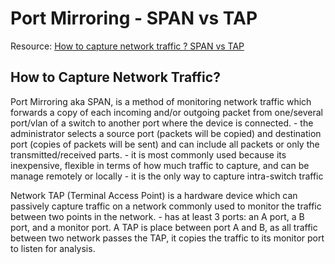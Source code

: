 # Port Mirroring - SPAN vs TAP

Resource: [How to capture network traffic ? SPAN vs TAP](https://accedian.com/blog/capture-network-traffic-span-vs-tap/)

## How to Capture Network Traffic?

Port Mirroring aka SPAN, is a method of monitoring network traffic which forwards a copy of each incoming and/or outgoing packet from one/several port/vlan of a switch to another port where the device is connected. 
    - the administrator selects a source port (packets will be copied) and destination port (copies of packets will be sent) and can include all packets or only the transmitted/received parts. 
    - it is most commonly used because its inexpensive, flexible in terms of how much traffic to capture, and can be manage remotely or locally
    - it is the only way to capture intra-switch traffic


Network TAP (Terminal Access Point) is a hardware device which can passively capture traffic on a network commonly used to monitor the traffic between two points in the network. 
    - has at least 3 ports: an A port, a B port, and a monitor port. A TAP is place between port A and B, as all traffic between two network passes the TAP, it copies the traffic to its monitor port to listen for analysis.